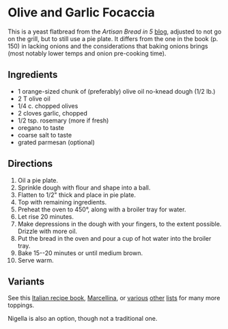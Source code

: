 # Olive and Garlic Focaccia

This is a yeast flatbread from the *Artisan Bread in 5* [blog](https://artisanbreadinfive.com/2009/06/22/olive-garlic-and-fresh-herb-focaccia-on-the-grill/), adjusted to not go on the grill, but to still use a pie plate.  It differs from the one in the book (p. 150) in lacking onions and the considerations that baking onions brings (most notably lower temps and onion pre-cooking time).  

## Ingredients

* 1 orange-sized chunk of (preferably) olive oil no-knead dough (1/2 lb.)
* 2 T olive oil
* 1/4 c. chopped olives
* 2 cloves garlic, chopped
* 1/2 tsp. rosemary (more if fresh)
* oregano to taste
* coarse salt to taste
* grated parmesan (optional)

## Directions

1. Oil a pie plate.
2. Sprinkle dough with flour and shape into a ball.
3. Flatten to 1/2" thick and place in pie plate.
4. Top with remaining ingredients.
5. Preheat the oven to 450°, along with a broiler tray for water.
6. Let rise 20 minutes.
7. Make depressions in the dough with your fingers, to the extent possible.  Drizzle with more oil.
8. Put the bread in the oven and pour a cup of hot water into the broiler tray.
9. Bake 15--20 minutes or until medium brown.
10. Serve warm.

## Variants

See this [Italian recipe book](https://www.italianrecipebook.com/focaccia-toppings/), [Marcellina](https://www.marcellinaincucina.com/focaccia-toppings/), or [various](https://recipes.net/articles/focaccia-toppings/) [other](https://insanelygoodrecipes.com/focaccia-toppings/) [lists](https://www.baked-theblog.com/easy-focaccia-bread-recipe-plus-40-topping-ideas/) for many more toppings.

Nigella is also an option, though not a traditional one.
